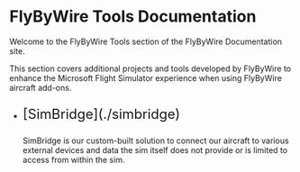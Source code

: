 # FlyByWire Tools Documentation

Welcome to the FlyByWire Tools section of the FlyByWire Documentation site.

This section covers additional projects and tools developed by FlyByWire to enhance the 
Microsoft Flight Simulator experience when using FlyByWire aircraft add-ons.

<div class="grid cards" markdown>

- <p style="font-size:24px;">[SimBridge](./simbridge)</p>

    SimBridge is our custom-built solution to connect our aircraft to various external devices and 
    data the sim itself does not provide or is limited to access from within the sim.

[//]: # (- <p style="font-size:24px;">[Installer]&#40;./installer&#41;</p>)

[//]: # ()
[//]: # (    The FlyByWire Installer is a tool that allows you to install, update, and manage the FlyByWire )

[//]: # (    Add-Ons and some selected other free open-source add-ons for Microsoft Flight Simulator.)

</div>